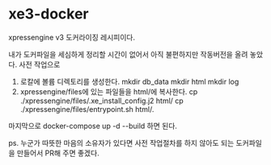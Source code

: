 # xe3-docker
xpressengine v3 도커라이징 레시피이다.

내가 도커파일을 세심하게 정리할 시간이 없어서 아직 불편하지만 작동버전을 올려 놓았다.
사전 작업으로 
  1. 로칼에 볼륨 디렉토리를 생성한다.
    mkdir db_data
    mkdir html
    mkdir log
  2. xpressengine/files에 있는 파일들을 html/에 복사한다.
     cp ./xpressengine/files/.xe_install_config.j2 html/
     cp ./xpressengine/files/entrypoint.sh html/.
     
 마지막으로 docker-compose up -d --build 하면 된다.
 
 ps. 누군가 따뜻한 마음의 소유자가 있다면 사전 작업절차를 하지 않아도 되는 도커파일을 만들어서 PR해 주면 좋겠다.
